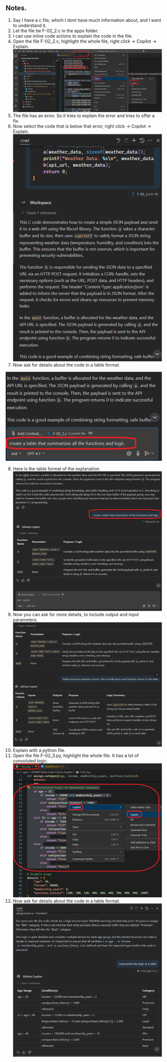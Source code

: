 
## Notes.

1. Say I have a c file, which I dont have much information about, and I want to understand it.
2. Let the file be F-02_2.c in the apps folder.
3. I can use inline code actions to explain the code in the file.
4. Open the file F-02_2.c, highlight the whole file, right click -> Copilot -> Explain.
![Explain Code Action](images/50_50_ExplainCodeAction.png)
5. The file has an error. So it tries to explain the error and tries to offer a fix.
6. Now select the code that is below that error, right click -> Copilot -> Explain.
![Explanation in Chat Window](images/51_50_ExplanationInChatWindow.png)
7. Now ask for details about the code in a table format.

![Explanation in Table Format](images/52_50_KeepFollowingupWithThis.png)

8. Here is the table format of the explanation.
![Explanation in Table Format](images/53_50_TableSummary.png)
9. Now you can ask for more details, to include output and input parameters.
![Explanation with Input and Output Parameters](images/54_50_IncludeInputOutputSummary.png)
10. Explain with a python file.
11. Open the file F-02_3.py, highlight the whole file. It has a lot of convoluted logic.
![Explanation in Python File](images/55_50_ExplainPythonFile.png)
12. Now ask for details about the code in a table format.
![Explanation in Table Format for Python File](images/56_50_ExplainPythonFileTableFormat.png)

